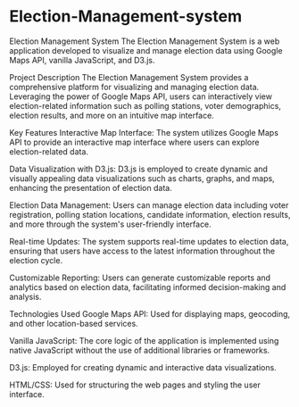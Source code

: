 # Election-Management-system


Election Management System
The Election Management System is a web application developed to visualize and manage election data using Google Maps API, vanilla JavaScript, and D3.js.

Project Description
The Election Management System provides a comprehensive platform for visualizing and managing election data. Leveraging the power of Google Maps API, users can interactively view election-related information such as polling stations, voter demographics, election results, and more on an intuitive map interface.

Key Features
Interactive Map Interface: The system utilizes Google Maps API to provide an interactive map interface where users can explore election-related data.

Data Visualization with D3.js: D3.js is employed to create dynamic and visually appealing data visualizations such as charts, graphs, and maps, enhancing the presentation of election data.

Election Data Management: Users can manage election data including voter registration, polling station locations, candidate information, election results, and more through the system's user-friendly interface.

Real-time Updates: The system supports real-time updates to election data, ensuring that users have access to the latest information throughout the election cycle.

Customizable Reporting: Users can generate customizable reports and analytics based on election data, facilitating informed decision-making and analysis.

Technologies Used
Google Maps API: Used for displaying maps, geocoding, and other location-based services.

Vanilla JavaScript: The core logic of the application is implemented using native JavaScript without the use of additional libraries or frameworks.

D3.js: Employed for creating dynamic and interactive data visualizations.

HTML/CSS: Used for structuring the web pages and styling the user interface.
